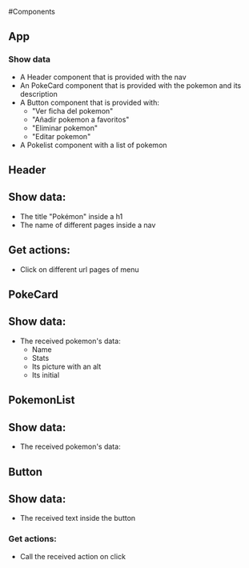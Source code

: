 #Components

## App

### Show data

- A Header component that is provided with the nav
- An PokeCard component that is provided with the pokemon and its description
- A Button component that is provided with:
  - "Ver ficha del pokemon"
  - "Añadir pokemon a favoritos"
  - "Eliminar pokemon"
  - "Editar pokemon"
- A Pokelist component with a list of pokemon

## Header

## Show data:

- The title "Pokémon" inside a h1
- The name of different pages inside a nav

## Get actions:

- Click on different url pages of menu

## PokeCard

## Show data:

- The received pokemon's data:
  - Name
  - Stats
  - Its picture with an alt
  - Its initial

## PokemonList

## Show data:

- The received pokemon's data:

## Button

## Show data:

- The received text inside the button

### Get actions:

- Call the received action on click
